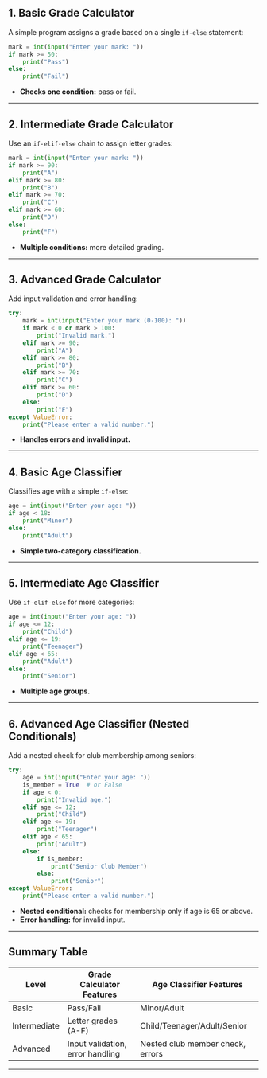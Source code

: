 ## 1. **Basic Grade Calculator**
A simple program assigns a grade based on a single `if-else` statement:

```python
mark = int(input("Enter your mark: "))
if mark >= 50:
    print("Pass")
else:
    print("Fail")
```
- **Checks one condition:** pass or fail.

***

## 2. **Intermediate Grade Calculator**
Use an `if-elif-else` chain to assign letter grades:

```python
mark = int(input("Enter your mark: "))
if mark >= 90:
    print("A")
elif mark >= 80:
    print("B")
elif mark >= 70:
    print("C")
elif mark >= 60:
    print("D")
else:
    print("F")
```
- **Multiple conditions:** more detailed grading.

***

## 3. **Advanced Grade Calculator**
Add input validation and error handling:

```python
try:
    mark = int(input("Enter your mark (0-100): "))
    if mark < 0 or mark > 100:
        print("Invalid mark.")
    elif mark >= 90:
        print("A")
    elif mark >= 80:
        print("B")
    elif mark >= 70:
        print("C")
    elif mark >= 60:
        print("D")
    else:
        print("F")
except ValueError:
    print("Please enter a valid number.")
```
- **Handles errors and invalid input.**

***

## 4. **Basic Age Classifier**
Classifies age with a simple `if-else`:

```python
age = int(input("Enter your age: "))
if age < 18:
    print("Minor")
else:
    print("Adult")
```
- **Simple two-category classification.**

***

## 5. **Intermediate Age Classifier**
Use `if-elif-else` for more categories:

```python
age = int(input("Enter your age: "))
if age <= 12:
    print("Child")
elif age <= 19:
    print("Teenager")
elif age < 65:
    print("Adult")
else:
    print("Senior")
```
- **Multiple age groups.**

***

## 6. **Advanced Age Classifier (Nested Conditionals)**
Add a nested check for club membership among seniors:

```python
try:
    age = int(input("Enter your age: "))
    is_member = True  # or False
    if age < 0:
        print("Invalid age.")
    elif age <= 12:
        print("Child")
    elif age <= 19:
        print("Teenager")
    elif age < 65:
        print("Adult")
    else:
        if is_member:
            print("Senior Club Member")
        else:
            print("Senior")
except ValueError:
    print("Please enter a valid number.")
```
- **Nested conditional:** checks for membership only if age is 65 or above.
- **Error handling:** for invalid input.

***

## **Summary Table**
| Level         | Grade Calculator Features         | Age Classifier Features           |
|--------------|-----------------------------------|-----------------------------------|
| Basic        | Pass/Fail                         | Minor/Adult                       |
| Intermediate | Letter grades (A-F)               | Child/Teenager/Adult/Senior       |
| Advanced     | Input validation, error handling  | Nested club member check, errors  |

***

